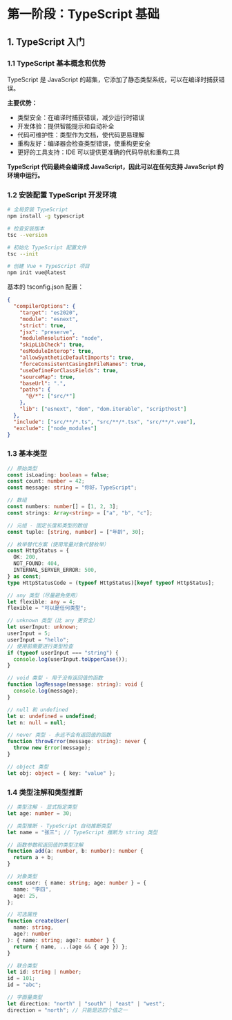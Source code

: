 # 第一阶段：TypeScript 基础

## 1. TypeScript 入门

### 1.1 TypeScript 基本概念和优势

TypeScript 是 JavaScript 的超集，它添加了静态类型系统，可以在编译时捕获错误。

**主要优势：**

- 类型安全：在编译时捕获错误，减少运行时错误
- 开发体验：提供智能提示和自动补全
- 代码可维护性：类型作为文档，使代码更易理解
- 重构友好：编译器会检查类型错误，使重构更安全
- 更好的工具支持：IDE 可以提供更准确的代码导航和重构工具

**TypeScript 代码最终会编译成 JavaScript，因此可以在任何支持 JavaScript 的环境中运行。**

### 1.2 安装配置 TypeScript 开发环境

```bash
# 全局安装 TypeScript
npm install -g typescript

# 检查安装版本
tsc --version

# 初始化 TypeScript 配置文件
tsc --init

# 创建 Vue + TypeScript 项目
npm init vue@latest
```

基本的 tsconfig.json 配置：

```json
{
  "compilerOptions": {
    "target": "es2020",
    "module": "esnext",
    "strict": true,
    "jsx": "preserve",
    "moduleResolution": "node",
    "skipLibCheck": true,
    "esModuleInterop": true,
    "allowSyntheticDefaultImports": true,
    "forceConsistentCasingInFileNames": true,
    "useDefineForClassFields": true,
    "sourceMap": true,
    "baseUrl": ".",
    "paths": {
      "@/*": ["src/*"]
    },
    "lib": ["esnext", "dom", "dom.iterable", "scripthost"]
  },
  "include": ["src/**/*.ts", "src/**/*.tsx", "src/**/*.vue"],
  "exclude": ["node_modules"]
}
```

### 1.3 基本类型

```typescript
// 原始类型
const isLoading: boolean = false;
const count: number = 42;
const message: string = "你好，TypeScript";

// 数组
const numbers: number[] = [1, 2, 3];
const strings: Array<string> = ["a", "b", "c"];

// 元组 - 固定长度和类型的数组
const tuple: [string, number] = ["年龄", 30];

// 枚举替代方案（使用常量对象代替枚举）
const HttpStatus = {
  OK: 200,
  NOT_FOUND: 404,
  INTERNAL_SERVER_ERROR: 500,
} as const;
type HttpStatusCode = (typeof HttpStatus)[keyof typeof HttpStatus];

// any 类型（尽量避免使用）
let flexible: any = 4;
flexible = "可以是任何类型";

// unknown 类型（比 any 更安全）
let userInput: unknown;
userInput = 5;
userInput = "hello";
// 使用前需要进行类型检查
if (typeof userInput === "string") {
  console.log(userInput.toUpperCase());
}

// void 类型 - 用于没有返回值的函数
function logMessage(message: string): void {
  console.log(message);
}

// null 和 undefined
let u: undefined = undefined;
let n: null = null;

// never 类型 - 永远不会有返回值的函数
function throwError(message: string): never {
  throw new Error(message);
}

// object 类型
let obj: object = { key: "value" };
```

### 1.4 类型注解和类型推断

```typescript
// 类型注解 - 显式指定类型
let age: number = 30;

// 类型推断 - TypeScript 自动推断类型
let name = "张三"; // TypeScript 推断为 string 类型

// 函数参数和返回值的类型注解
function add(a: number, b: number): number {
  return a + b;
}

// 对象类型
const user: { name: string; age: number } = {
  name: "李四",
  age: 25,
};

// 可选属性
function createUser(
  name: string,
  age?: number
): { name: string; age?: number } {
  return { name, ...(age && { age }) };
}

// 联合类型
let id: string | number;
id = 101;
id = "abc";

// 字面量类型
let direction: "north" | "south" | "east" | "west";
direction = "north"; // 只能是这四个值之一
```
